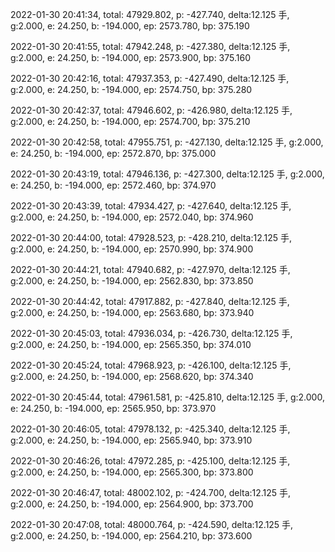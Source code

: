 2022-01-30 20:41:34, total: 47929.802, p: -427.740, delta:12.125 手, g:2.000, e: 24.250, b: -194.000, ep: 2573.780, bp: 375.190

2022-01-30 20:41:55, total: 47942.248, p: -427.380, delta:12.125 手, g:2.000, e: 24.250, b: -194.000, ep: 2573.900, bp: 375.160

2022-01-30 20:42:16, total: 47937.353, p: -427.490, delta:12.125 手, g:2.000, e: 24.250, b: -194.000, ep: 2574.750, bp: 375.280

2022-01-30 20:42:37, total: 47946.602, p: -426.980, delta:12.125 手, g:2.000, e: 24.250, b: -194.000, ep: 2574.700, bp: 375.210

2022-01-30 20:42:58, total: 47955.751, p: -427.130, delta:12.125 手, g:2.000, e: 24.250, b: -194.000, ep: 2572.870, bp: 375.000

2022-01-30 20:43:19, total: 47946.136, p: -427.300, delta:12.125 手, g:2.000, e: 24.250, b: -194.000, ep: 2572.460, bp: 374.970

2022-01-30 20:43:39, total: 47934.427, p: -427.640, delta:12.125 手, g:2.000, e: 24.250, b: -194.000, ep: 2572.040, bp: 374.960

2022-01-30 20:44:00, total: 47928.523, p: -428.210, delta:12.125 手, g:2.000, e: 24.250, b: -194.000, ep: 2570.990, bp: 374.900

2022-01-30 20:44:21, total: 47940.682, p: -427.970, delta:12.125 手, g:2.000, e: 24.250, b: -194.000, ep: 2562.830, bp: 373.850

2022-01-30 20:44:42, total: 47917.882, p: -427.840, delta:12.125 手, g:2.000, e: 24.250, b: -194.000, ep: 2563.680, bp: 373.940

2022-01-30 20:45:03, total: 47936.034, p: -426.730, delta:12.125 手, g:2.000, e: 24.250, b: -194.000, ep: 2565.350, bp: 374.010

2022-01-30 20:45:24, total: 47968.923, p: -426.100, delta:12.125 手, g:2.000, e: 24.250, b: -194.000, ep: 2568.620, bp: 374.340

2022-01-30 20:45:44, total: 47961.581, p: -425.810, delta:12.125 手, g:2.000, e: 24.250, b: -194.000, ep: 2565.950, bp: 373.970

2022-01-30 20:46:05, total: 47978.132, p: -425.340, delta:12.125 手, g:2.000, e: 24.250, b: -194.000, ep: 2565.940, bp: 373.910

2022-01-30 20:46:26, total: 47972.285, p: -425.100, delta:12.125 手, g:2.000, e: 24.250, b: -194.000, ep: 2565.300, bp: 373.800

2022-01-30 20:46:47, total: 48002.102, p: -424.700, delta:12.125 手, g:2.000, e: 24.250, b: -194.000, ep: 2564.900, bp: 373.700

2022-01-30 20:47:08, total: 48000.764, p: -424.590, delta:12.125 手, g:2.000, e: 24.250, b: -194.000, ep: 2564.210, bp: 373.600